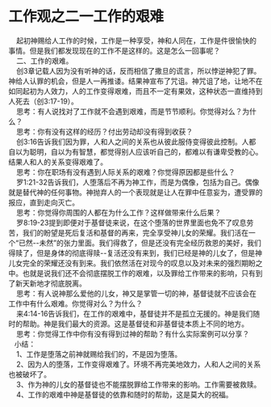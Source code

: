 # 工作观之二一工作的艰难



<p>&nbsp; &nbsp; 起初神赐给人工作的时候，工作是一种享受，神和人同在，工作是件很愉快的事情。但是我们都发现现在的工作不是这样的。这是怎么一回事呢？<br />
&nbsp; &nbsp; 二、工作的艰难。<br />
&nbsp; &nbsp; 创3章记载人因为没有听神的话，反而相信了撒旦的谎言，所以悖逆神犯了罪。神给人认罪的机会，但是人一再推诿。结果神宣布了咒诅。神咒诅了地，让地不在如同起初为人效力，人的工作变得艰难，而且不一定有果效，这种状态一直维持到人死去（创3:17-19）。<br />
&nbsp; &nbsp; 思考：有人说找对了工作就不会遇到艰难，而是节节顺利。你觉得对么？为什么？<br />
&nbsp; &nbsp; 思考：你有没有这样的经历？付出劳动却没有得到收获？<br />
&nbsp; &nbsp; 创3:16告诉我们因为罪，人和人之间的关系也从彼此服侍变得彼此控制。人都自以为聪明，自以为有智慧，都觉得别人应该听自己的，都难以有谦卑受教的心。结果人和人的关系变得艰难了。<br />
&nbsp; &nbsp; 思考：你在职场有没有遇到人际关系的艰难？你觉得原因都是些什么？<br />
&nbsp; &nbsp; 罗1:21-32告诉我们，人堕落后不再为神工作，而是为偶像，包括为自己。偶像就是替代神的任何事物。神抛弃人的一个表现就是让人在罪中任意妄为，遭受罪的报应，直到走向灭亡。<br />
&nbsp; &nbsp; 思考：你觉得你周围的人都在为什么工作？这样做带来什么后果？<br />
&nbsp; &nbsp; 罗8:19-23提到即便对于基督徒来说，在这个堕落的世界里面也免不了叹息劳苦，我们的盼望是死后复活和基督的再来，完全享受神儿女的荣耀。我们活在一个“已然--未然”的张力里面。我们得救了，但是还没有完全经历救恩的美好，我们得赎了，但是身体的彻底得赎--复活还没有来到，我们已经是神的儿女了，但是神儿女完全的荣耀还没有到来。我们依然活在对现今的叹息以及对未来的强烈期盼之中。也就是说我们还不会彻底摆脱工作的艰难，以及罪给工作带来的影响，只有到了新天新地才彻底脱离。<br />
&nbsp; &nbsp; 思考：有人说神那么爱他的儿女，神又是掌管一切的神，基督徒就不应该会在工作中有什么艰难。你觉得对么？为什么？<br />
&nbsp; &nbsp; 来4:14-16告诉我们，在工作的艰难中，基督徒并不是孤立无援的。神是我们随时的帮助。神是我们最大的资源。这是基督徒和非基督徒本质上不同的地方。<br />
&nbsp; &nbsp; 思考：你觉得工作中你有没有得到过神的帮助？有什么实际案例可以分享？<br />
&nbsp; &nbsp;小结：<br />
&nbsp; &nbsp; 1、工作是堕落之前神就赐给我们的，不是因为堕落。<br />
&nbsp; &nbsp; 2、因为人的堕落，工作变得艰难了。环境不再完美地效力，人和人之间的关系也被破坏了。<br />
&nbsp; &nbsp; 3、作为神的儿女的基督徒也不能摆脱罪给工作带来的影响。工作需要被救赎。<br />
&nbsp; &nbsp; 4、工作的艰难中神是基督徒的依靠和随时的帮助，这是莫大的祝福。<br />
&nbsp; &nbsp;&nbsp;<br />
&nbsp; &nbsp;&nbsp;</p>